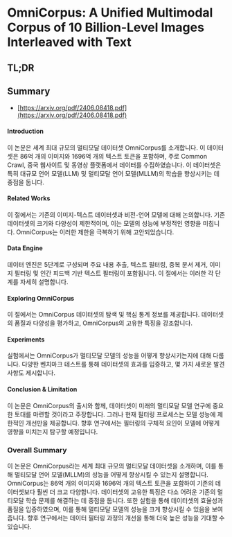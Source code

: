 # OmniCorpus: A Unified Multimodal Corpus of 10 Billion-Level Images Interleaved with Text
## TL;DR
## Summary
- [https://arxiv.org/pdf/2406.08418.pdf](https://arxiv.org/pdf/2406.08418.pdf)

#### Introduction

이 논문은 세계 최대 규모의 멀티모달 데이터셋 OmniCorpus를 소개합니다. 이 데이터셋은 86억 개의 이미지와 1696억 개의 텍스트 토큰을 포함하며, 주로 Common Crawl, 중국 웹사이트 및 동영상 플랫폼에서 데이터를 수집하였습니다. 이 데이터셋은 특히 대규모 언어 모델(LLM) 및 멀티모달 언어 모델(MLLM)의 학습을 향상시키는 데 중점을 둡니다.

#### Related Works

이 절에서는 기존의 이미지-텍스트 데이터셋과 비전-언어 모델에 대해 논의합니다. 기존 데이터셋의 크기와 다양성이 제한적이며, 이는 모델의 성능에 부정적인 영향을 미칩니다. OmniCorpus는 이러한 제한을 극복하기 위해 고안되었습니다.

#### Data Engine

데이터 엔진은 5단계로 구성되며 주요 내용 추출, 텍스트 필터링, 중복 문서 제거, 이미지 필터링 및 인간 피드백 기반 텍스트 필터링이 포함됩니다. 이 절에서는 이러한 각 단계를 자세히 설명합니다.

#### Exploring OmniCorpus

이 절에서는 OmniCorpus 데이터셋의 탐색 및 핵심 통계 정보를 제공합니다. 데이터셋의 품질과 다양성을 평가하고, OmniCorpus의 고유한 특징을 강조합니다.

#### Experiments

실험에서는 OmniCorpus가 멀티모달 모델의 성능을 어떻게 향상시키는지에 대해 다룹니다. 다양한 벤치마크 테스트를 통해 데이터셋의 효과를 입증하고, 몇 가지 새로운 발견 사항도 제시합니다.

#### Conclusion & Limitation

이 논문은 OmniCorpus의 출시와 함께, 데이터셋이 미래의 멀티모달 모델 연구에 중요한 토대를 마련할 것이라고 주장합니다. 그러나 현재 필터링 프로세스는 모델 성능에 제한적인 개선만을 제공합니다. 향후 연구에서는 필터링의 구체적 요인이 모델에 어떻게 영향을 미치는지 탐구할 예정입니다.

### Overall Summary

이 논문은 OmniCorpus라는 세계 최대 규모의 멀티모달 데이터셋을 소개하며, 이를 통해 멀티모달 언어 모델(MLLM)의 성능을 어떻게 향상시킬 수 있는지 설명합니다. OmniCorpus는 86억 개의 이미지와 1696억 개의 텍스트 토큰을 포함하여 기존의 데이터셋보다 훨씬 더 크고 다양합니다. 데이터셋의 고유한 특징은 다소 어려운 기존의 멀티모달 학습 문제를 해결하는 데 중점을 둡니다. 또한 실험을 통해 데이터셋의 효율성과 품질을 입증하였으며, 이를 통해 멀티모달 모델의 성능을 크게 향상시킬 수 있음을 보여줍니다. 향후 연구에서는 데이터 필터링 과정의 개선을 통해 더욱 높은 성능을 기대할 수 있습니다.